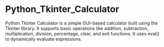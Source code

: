 # Python_Tkinter_Calculator
Python Tkinter Calculator is a simple GUI-based calculator built using the Tkinter library. It supports basic operations like addition, subtraction, multiplication, division, percentage, clear, and exit functions. It uses eval() to dynamically evaluate expressions.
